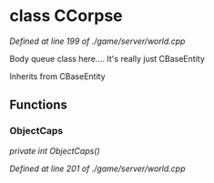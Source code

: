 # class CCorpse

*Defined at line 199 of ./game/server/world.cpp*

 Body queue class here.... It's really just CBaseEntity



Inherits from CBaseEntity



## Functions

### ObjectCaps

*private int ObjectCaps()*

*Defined at line 201 of ./game/server/world.cpp*



